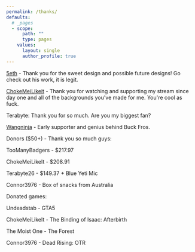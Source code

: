 ```yaml
---
permalink: /thanks/
defaults:
  # _pages
  - scope:
      path: ""
      type: pages
    values:
      layout: single
      author_profile: true
---
```

[5eth](http://5eth.com/) - Thank you for the sweet design and possible future designs! Go check out his work, it is legit.

[ChokeMeiLikeit](https://www.twitch.tv/chokemeilikeit) - Thank you for watching and supporting my stream since day one and all of the backgrounds you've made for me. You're cool as fuck.

Terabyte: Thank you for so much. Are you my biggest fan?

[Wangninja](http://toothmang.com/share/thefastmaster.mp3) - Early supporter and genius behind Buck Fros.


Donors ($50+) - Thank you so much guys:

TooManyBadgers - $217.97

ChokeMeiLikeIt - $208.91

Terabyte26 - $149.37 + Blue Yeti Mic

Connor3976 - Box of snacks from Australia


Donated games:

Undeadstab - GTA5

ChokeMeiLikeIt - The Binding of Isaac: Afterbirth

The Moist One - The Forest

Connor3976 - Dead Rising: OTR
